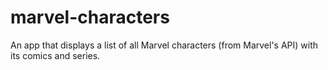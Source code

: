 # marvel-characters
An app that displays a list of all Marvel characters (from Marvel's API) with its comics and series.

